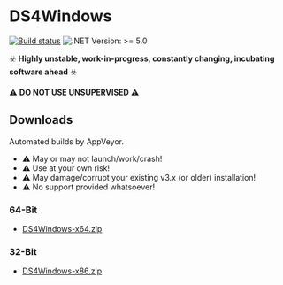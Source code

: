 # DS4Windows

[![Build status](https://ci.appveyor.com/api/projects/status/gt6hhm5aqy04ou7u?svg=true)](https://ci.appveyor.com/project/nefarius/ds4windows)
![.NET Version: >= 5.0](https://img.shields.io/badge/.NET-%3E%3D%205.0-green.svg)

☣️ **Highly unstable, work-in-progress, constantly changing, incubating software ahead** ☣️

⚠️ **DO NOT USE UNSUPERVISED** ⚠️

## Downloads

Automated builds by AppVeyor.

- ⚠️ May or may not launch/work/crash!
- ⚠️ Use at your own risk!
- ⚠️ May damage/corrupt your existing v3.x (or older) installation!
- ⚠️ No support provided whatsoever!

### 64-Bit

- [DS4Windows-x64.zip](https://ci.appveyor.com/api/projects/nefarius/ds4windows/artifacts/DS4Windows-x64.zip?job=Platform%3A%20x64)

### 32-Bit

- [DS4Windows-x86.zip](https://ci.appveyor.com/api/projects/nefarius/ds4windows/artifacts/DS4Windows-x86.zip?job=Platform%3A%x86)
